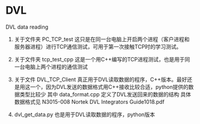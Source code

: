 # DVL
DVL data reading
1. 关于文件夹 PC_TCP_test
    这只是在同一台电脑上开启两个进程（客户进程和服务器进程）进行TCP通信测试，可用于第一次接触TCP时的学习测试。

2. 关于文件夹 tcp_test_cpp
    这是一个用C++编写的TCP进程测试，也是用于同一台电脑上两个进程的通信测试

3. 关于文件 DVL_TCP_Client
    真正用于DVL读取数据的程序，C++版本。最好还是用这一个，因为DVL发送的数据格式用C++接收比较合适，python提供的数据类型比较少
    其中 data_format.cpp 定义了DVL发送回来的数据的结构
    具体数据格式见 N3015-008 Nortek DVL Integrators Guide1018.pdf

4. dvl_get_data.py
    也是用于DVL读取数据的程序，python版本
